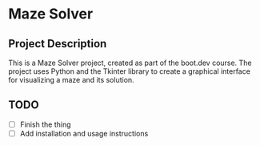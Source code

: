 # Maze Solver

## Project Description

This is a Maze Solver project, created as part of the boot.dev course. 
The project uses Python and the Tkinter library to create a graphical interface for visualizing a maze and its solution.

## TODO
   - [ ] Finish the thing
   - [ ] Add installation and usage instructions